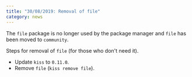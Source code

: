```yaml
---
title: "30/08/2019: Removal of file"
category: news
---
```


The `file` package is no longer used by the package manager and `file` has been moved to `community`.

Steps for removal of `file` (for those who don't need it).

- Update `kiss` to `0.11.0`.
- Remove `file` (`kiss remove file`).
